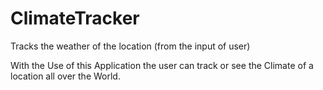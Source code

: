 # ClimateTracker
Tracks the weather of the location (from the input of user)

With the Use of this Application the user can track or see the Climate of a location all over the World. 
